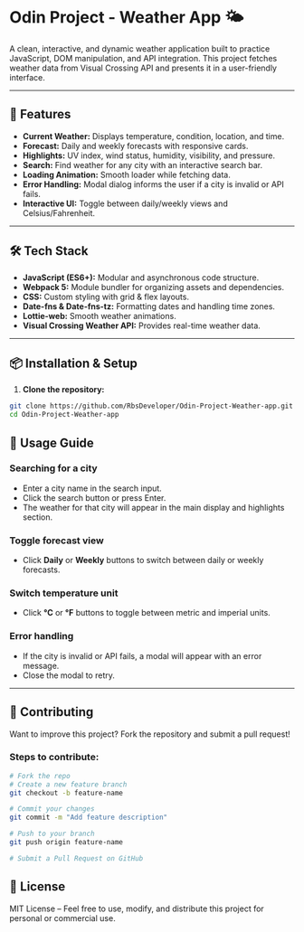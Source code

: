 # Odin Project - Weather App 🌤️

A clean, interactive, and dynamic weather application built to practice JavaScript, DOM manipulation, and API integration. This project fetches weather data from Visual Crossing API and presents it in a user-friendly interface.

---

## 🚀 Features

- **Current Weather:** Displays temperature, condition, location, and time.
- **Forecast:** Daily and weekly forecasts with responsive cards.
- **Highlights:** UV index, wind status, humidity, visibility, and pressure.
- **Search:** Find weather for any city with an interactive search bar.
- **Loading Animation:** Smooth loader while fetching data.
- **Error Handling:** Modal dialog informs the user if a city is invalid or API fails.
- **Interactive UI:** Toggle between daily/weekly views and Celsius/Fahrenheit.

---

## 🛠 Tech Stack

- **JavaScript (ES6+):** Modular and asynchronous code structure.
- **Webpack 5:** Module bundler for organizing assets and dependencies.
- **CSS:** Custom styling with grid & flex layouts.
- **Date-fns & Date-fns-tz:** Formatting dates and handling time zones.
- **Lottie-web:** Smooth weather animations.
- **Visual Crossing Weather API:** Provides real-time weather data.

---

## 📦 Installation & Setup

1. **Clone the repository:**

```bash
git clone https://github.com/RbsDeveloper/Odin-Project-Weather-app.git
cd Odin-Project-Weather-app
```

## 📝 Usage Guide

### Searching for a city
- Enter a city name in the search input.
- Click the search button or press Enter.
- The weather for that city will appear in the main display and highlights section.

### Toggle forecast view
- Click **Daily** or **Weekly** buttons to switch between daily or weekly forecasts.

### Switch temperature unit
- Click **°C** or **°F** buttons to toggle between metric and imperial units.

### Error handling
- If the city is invalid or API fails, a modal will appear with an error message.
- Close the modal to retry.

---

## 🤝 Contributing

Want to improve this project? Fork the repository and submit a pull request!

### Steps to contribute:

```bash
# Fork the repo
# Create a new feature branch
git checkout -b feature-name

# Commit your changes
git commit -m "Add feature description"

# Push to your branch
git push origin feature-name

# Submit a Pull Request on GitHub
```
## 📄 License

MIT License – Feel free to use, modify, and distribute this project for personal or commercial use.